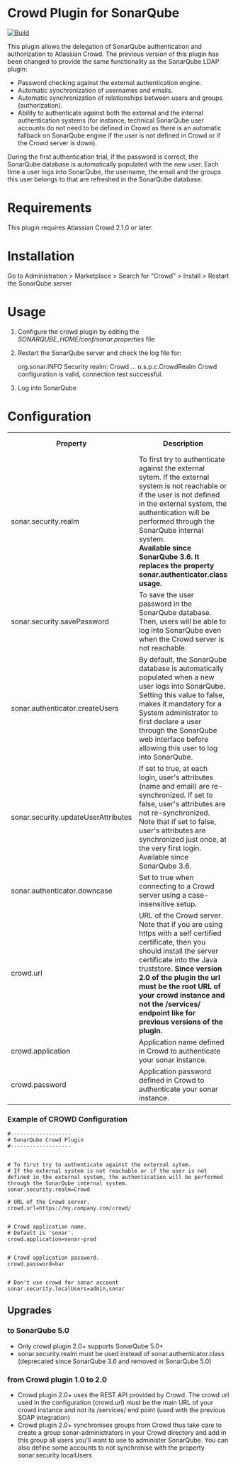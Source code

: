 # Crowd Plugin for SonarQube
[![Build](https://github.com/LibertyGlobal/sonar-crowd/actions/workflows/ci.yml/badge.svg)](https://github.com/LibertyGlobal/sonar-crowd/actions/workflows/ci.yml)

This plugin allows the delegation of SonarQube authentication and authorization to Atlassian Crowd. 
The previous version of this plugin has been changed to provide the same functionality as the SonarQube LDAP plugin:

* Password checking against the external authentication engine.
* Automatic synchronization of usernames and emails.
* Automatic synchronization of relationships between users and groups (authorization).
* Ability to authenticate against both the external and the internal authentication systems 
(for instance, technical SonarQube user accounts do not need to be defined in Crowd as there is an automatic 
fallback on SonarQube engine if the user is not defined in Crowd or if the Crowd server is down).

During the first authentication trial, if the password is correct, the SonarQube database is automatically 
populated with the new user. Each time a user logs into SonarQube, the username, the email and the 
groups this user belongs to that are refreshed in the SonarQube database.

# Requirements

This plugin requires Atlassian Crowd 2.1.0 or later.

# Installation

Go to Administration > Marketplace > Search for "Crowd" > Install > Restart the SonarQube server

# Usage

1. Configure the crowd plugin by editing the _SONARQUBE_HOME/conf/sonar.properties_ file
1. Restart the SonarQube server and check the log file for:

    org.sonar.INFO  Security realm: Crowd
    ...
    o.s.p.c.CrowdRealm  Crowd configuration is valid, connection test successful.
    
1. Log into SonarQube

# Configuration

<table>
<tr><th>Property</th><th>Description</th><th>Default value</th><th>Mandatory</th><th>Example</th>
</tr>
<tr><td>sonar.security.realm</td>
<td>To first try to authenticate against the external sytem. If the external system is not reachable or if the user is not defined in the external system, the authentication will be performed through the SonarQube internal system.<br/>
<b>Available since SonarQube 3.6. It replaces the property sonar.authenticator.class usage.</b></td>
<td>None	</td>
<td>Yes</td>
<td>Crowd (only possible value)</td>
</tr>
<tr>
<td>sonar.security.savePassword</td>
<td>To save the user password in the SonarQube database. Then, users will be able to log into SonarQube even when the Crowd server is not reachable.	</td>
<td>false</td>
<td>No</td>
</tr><tr>
<td>sonar.authenticator.createUsers</td>
<td>By default, the SonarQube database is automatically populated when a new user logs into SonarQube. Setting this value to false, makes it mandatory for a System administrator to first declare a user through the SonarQube web interface before allowing this user to log into SonarQube.</td>
<td>true</td>
<td>No	 </td>
</tr><tr>
<td>sonar.security.updateUserAttributes</td>
<td>If set to true, at each login, user's attributes (name and email) are re-synchronized. If set to false, user's attributes are not re-synchronized.<br/>
Note that if set to false, user's attributes are synchronized just once, at the very first login.<br/>
Available since SonarQube 3.6.</td>
<td>true</td>
<td>No	 </td>
</tr><tr>
<td>sonar.authenticator.downcase</td>
<td>Set to true when connecting to a Crowd server using a case-insensitive setup.</td>
<td>false</td>
<td>No	 </td>
</tr><tr>
<td>crowd.url</td>
<td>URL of the Crowd server. Note that if you are using https with a self certified certificate, then you should install the server certificate into the Java truststore. <b>Since version 2.0 of the plugin the url must be the root URL of your crowd instance and not the /services/ endpoint like for previous versions of the plugin.</b></td>
<td>None</td>
<td>Yes</td>
<td>https://my.company.com/crowd/</td>
</tr><tr>
<td>crowd.application</td>
<td>Application name defined in Crowd to authenticate your sonar instance.</td>
<td>None</td>
<td>No</td>
<td>sonar</td>
</tr><tr>
<td>crowd.password</td>
<td>Application password defined in Crowd to authenticate your sonar instance.</td>
<td>None</td>
<td>No</td>
</tr>
</table>

### Example of CROWD Configuration
```
#-------------------
# SonarQube Crowd Plugin
#-------------------


# To first try to authenticate against the external sytem.
# If the external system is not reachable or if the user is not defined in the external system, the authentication will be performed through the SonarQube internal system.
sonar.security.realm=Crowd
 
# URL of the Crowd server.
crowd.url=https://my.company.com/crowd/


# Crowd application name.
# Default is 'sonar'.
crowd.application=sonar-prod


# Crowd application password.
crowd.password=bar


# Don't use crowd for sonar account
sonar.security.localUsers=admin,sonar
```

## Upgrades
### to SonarQube 5.0
* Only crowd plugin 2.0+ supports SonarQube 5.0+
* sonar.security.realm must be used instead of sonar.authenticator.class (deprecated since SonarQube 3.6 and removed in SonarQube 5.0)


### from Crowd plugin 1.0 to 2.0
* Crowd plugin 2.0+ uses the REST API provided by Crowd. The crowd url used in the configuration (crowd.url) must be the main URL of your crowd instance and not its /services/ end point (used with the previous SOAP integration)
* Crowd plugin 2.0+ synchronises groups from Crowd thus take care to create a group sonar-administrators in your Crowd directory and add in this group all users you'll want to use to administer SonarQube. You can also define some accounts to not synchronise with the property sonar.security.localUsers
